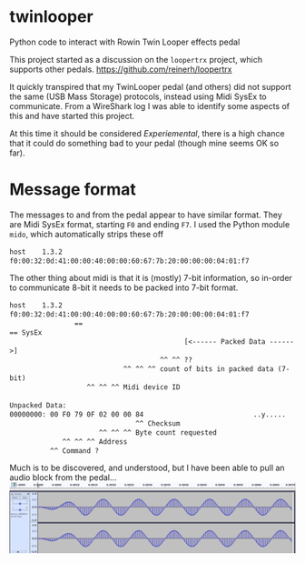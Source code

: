 # twinlooper
Python code to interact with Rowin Twin Looper effects pedal

This project started as a discussion on the `loopertrx` project, which supports other pedals.
https://github.com/reinerh/loopertrx

It quickly transpired that my TwinLooper pedal (and others) did not support the same (USB Mass Storage) protocols, instead using Midi SysEx to communicate. From a WireShark log I was able to identify some aspects of this and have started this project.

At this time it should be considered _Experiemental_, there is a high chance that it could do something bad to your pedal (though mine seems OK so far).

# Message format

The messages to and from the pedal appear to have similar format. They are Midi SysEx format, starting `F0` and
ending `F7`. I used the Python module `mido`, which automatically strips these off

```
host    1.3.2   f0:00:32:0d:41:00:00:40:00:00:60:67:7b:20:00:00:00:04:01:f7
```

The other thing about midi is that it is (mostly) 7-bit information, so in-order to communicate 8-bit it needs to 
be packed into 7-bit format.
```
host    1.3.2   f0:00:32:0d:41:00:00:40:00:00:60:67:7b:20:00:00:00:04:01:f7
                ==                                                       == SysEx
                                           [<------ Packed Data ------>]
                                     ^^ ^^ ??
                            ^^ ^^ ^^ count of bits in packed data (7-bit)
                   ^^ ^^ ^^ Midi device ID

Unpacked Data:
00000000: 00 F0 79 0F 02 00 00 84                           ..y.....
                               ^^ Checksum
                      ^^ ^^ ^^ Byte count requested
             ^^ ^^ ^^ Address
          ^^ Command ?
```

Much is to be discovered, and understood, but I have been able to pull an audio block from the pedal...
![first_audio](first_audio.png)
